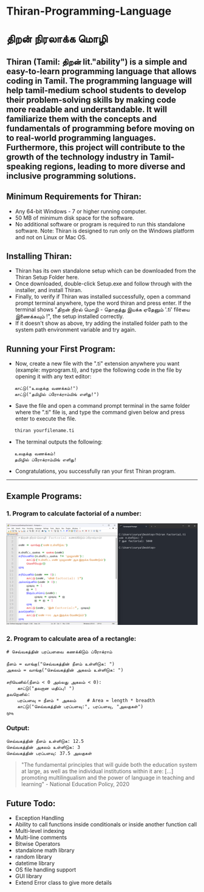 # Thiran-Programming-Language
# திறன் நிரலாக்க மொழி
Thiran (Tamil: திறன் lit."ability") is a simple and easy-to-learn programming language that allows coding in Tamil. The programming language will help tamil-medium school students to develop their problem-solving skills by making code more readable and understandable. It will familiarize them with the concepts and fundamentals of programming before moving on to real-world programming languages. Furthermore, this project will contribute to the growth of the technology industry in Tamil-speaking regions, leading to more diverse and inclusive programming solutions.
-------------------------------------------------------
## Minimum Requirements for Thiran:
 - Any 64-bit Windows - 7 or higher running computer.
 - 50 MB of minimum disk space for the software.
 - No additional software or program is required to run this standalone software.
Note: Thiran is designed to run only on the Windows platform and not on Linux or Mac OS.
## Installing Thiran:
 - Thiran has its own standalone setup which can be downloaded from the Thiran Setup Folder here.
 - Once downloaded, double-click Setup.exe and follow through with the installer, and install Thiran.
 - Finally, to verify if Thiran was installed successfully, open a command prompt terminal anywhere, type the word thiran and press enter. If the terminal shows "திறன் நிரல் மொழி - தொகுத்து  இயக்க ஏதேனும் '.ti' fileயை இணைக்கவும் !", the setup installed correctly.
 - If it doesn't show as above, try adding the installed folder path to the system path environment variable and try again.
## Running your First Program:
 - Now, create a new file with the ".ti" extension anywhere you want (example: myprogram.ti), and type the following code in the file by opening it with any text editor:
 ```
    காட்டு("உலகுக்கு வணக்கம்!")
    காட்டு("தமிழில் ப்ரோக்ராம்மிங் எளிது!")
 ```
 - Save the file and open a command prompt terminal in the same folder where the ".ti" file is, and type the command given below and press enter to execute the file.
 ```
    thiran yourfilename.ti
 ```
 - The terminal outputs the following:
 ```
    உலகுக்கு வணக்கம்!
    தமிழில் ப்ரோக்ராம்மிங் எளிது!
 ```
 - Congratulations, you successfully ran your first Thiran program.
----------------------------------------------------------------
## Example Programs:
### 1. Program to calculate factorial of a number:
![alt text](https://github.com/Surya-NarayananS/Thiran-Programming-Language/blob/efd4813b2562118ebfbe59df3ed529f17ef05fd9/Example%20Program.png)

### 2. Program to calculate area of a rectangle:
```
# செவ்வகத்தின் பரப்பளவை கணக்கிடும் ப்ரோக்ராம்

நீளம் = வாங்கு("செவ்வகத்தின் நீளம் உள்ளிடுக: ")
அகலம் = வாங்கு("செவ்வகத்தின் அகலம் உள்ளிடுக: ")

சரியெனில்(நீளம் < 0 அல்லது அகலம் < 0):
    காட்டு("தவறான மதிப்பு! ")
தவறெனில்:
    பரப்பளவு = நீளம் * அகலம்    # Area = length * breadth
    காட்டு("செவ்வகத்தின் பரப்பளவு:", பரப்பளவு, "அலகுகள்")
முடி
```
### Output:
```
செவ்வகத்தின் நீளம் உள்ளிடுக: 12.5
செவ்வகத்தின் அகலம் உள்ளிடுக: 3
செவ்வகத்தின் பரப்பளவு: 37.5 அலகுகள்
```
> "The fundamental principles that will guide both the education system at large, as well as the individual institutions within it are: [...] promoting multilingualism and the power of language in teaching and learning" - National Education Policy, 2020
## Future Todo:
- Exception Handling
- Ability to call functions inside conditionals or inside another function call
- Multi-level indexing
- Multi-line comments
- Bitwise Operators
- standalone math library
- random library
- datetime library
- OS file handling support
- GUI library
- Extend Error class to give more details
